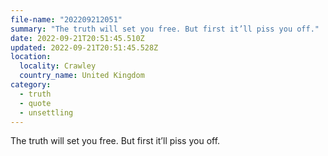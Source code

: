 ```yaml
---
file-name: "202209212051"
summary: "The truth will set you free. But first it’ll piss you off."
date: 2022-09-21T20:51:45.510Z
updated: 2022-09-21T20:51:45.528Z
location:
  locality: Crawley
  country_name: United Kingdom
category:
  - truth
  - quote
  - unsettling
---
```

The truth will set you free. But first it’ll piss you off.
